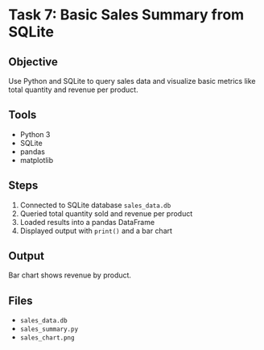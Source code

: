 # Task 7: Basic Sales Summary from SQLite

## Objective
Use Python and SQLite to query sales data and visualize basic metrics like total quantity and revenue per product.

## Tools
- Python 3
- SQLite
- pandas
- matplotlib

## Steps
1. Connected to SQLite database `sales_data.db`
2. Queried total quantity sold and revenue per product
3. Loaded results into a pandas DataFrame
4. Displayed output with `print()` and a bar chart

## Output
Bar chart shows revenue by product.

## Files
- `sales_data.db`
- `sales_summary.py`
- `sales_chart.png`
